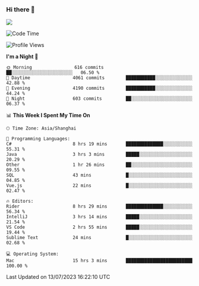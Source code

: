 ### Hi there 👋

<!--
**JJAYCHEN1e/jjaychen1e** is a ✨ _special_ ✨ repository because its `README.md` (this file) appears on your GitHub profile.

Here are some ideas to get you started:

- 🔭 I’m currently working on ...
- 🌱 I’m currently learning ...
- 👯 I’m looking to collaborate on ...
- 🤔 I’m looking for help with ...
- 💬 Ask me about ...
- 📫 How to reach me: ...
- 😄 Pronouns: ...
- ⚡ Fun fact: ...
-->

[![](https://github-readme-stats.vercel.app/api?username=jjaychen1e&show_icons=true)](https://github.com/jjaychen1e/github-readme-stats?count_private=true)

<!--START_SECTION:waka-->
![Code Time](http://img.shields.io/badge/Code%20Time-801%20hrs%2052%20mins-blue)

![Profile Views](http://img.shields.io/badge/Profile%20Views-16-blue)

**I'm a Night 🦉** 

```text
🌞 Morning                616 commits         ██░░░░░░░░░░░░░░░░░░░░░░░   06.50 % 
🌆 Daytime                4061 commits        ███████████░░░░░░░░░░░░░░   42.88 % 
🌃 Evening                4190 commits        ███████████░░░░░░░░░░░░░░   44.24 % 
🌙 Night                  603 commits         ██░░░░░░░░░░░░░░░░░░░░░░░   06.37 % 
```


📊 **This Week I Spent My Time On** 

```text
🕑︎ Time Zone: Asia/Shanghai

💬 Programming Languages: 
C#                       8 hrs 19 mins       ██████████████░░░░░░░░░░░   55.31 % 
Java                     3 hrs 3 mins        █████░░░░░░░░░░░░░░░░░░░░   20.29 % 
Other                    1 hr 26 mins        ██░░░░░░░░░░░░░░░░░░░░░░░   09.55 % 
SQL                      43 mins             █░░░░░░░░░░░░░░░░░░░░░░░░   04.85 % 
Vue.js                   22 mins             █░░░░░░░░░░░░░░░░░░░░░░░░   02.47 % 

🔥 Editors: 
Rider                    8 hrs 29 mins       ██████████████░░░░░░░░░░░   56.34 % 
IntelliJ                 3 hrs 14 mins       █████░░░░░░░░░░░░░░░░░░░░   21.54 % 
VS Code                  2 hrs 55 mins       █████░░░░░░░░░░░░░░░░░░░░   19.44 % 
Sublime Text             24 mins             █░░░░░░░░░░░░░░░░░░░░░░░░   02.68 % 

💻 Operating System: 
Mac                      15 hrs 3 mins       █████████████████████████   100.00 % 
```


 Last Updated on 13/07/2023 16:22:10 UTC
<!--END_SECTION:waka-->
